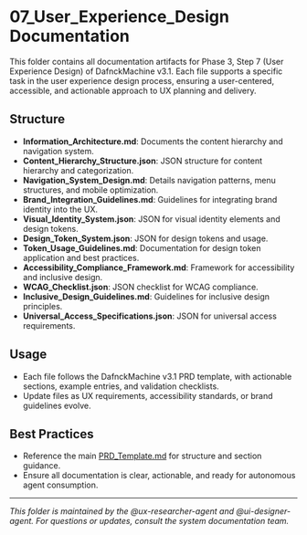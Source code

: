 # 07_User_Experience_Design Documentation

This folder contains all documentation artifacts for Phase 3, Step 7 (User Experience Design) of DafnckMachine v3.1. Each file supports a specific task in the user experience design process, ensuring a user-centered, accessible, and actionable approach to UX planning and delivery.

## Structure
- **Information_Architecture.md**: Documents the content hierarchy and navigation system.
- **Content_Hierarchy_Structure.json**: JSON structure for content hierarchy and categorization.
- **Navigation_System_Design.md**: Details navigation patterns, menu structures, and mobile optimization.
- **Brand_Integration_Guidelines.md**: Guidelines for integrating brand identity into the UX.
- **Visual_Identity_System.json**: JSON for visual identity elements and design tokens.
- **Design_Token_System.json**: JSON for design tokens and usage.
- **Token_Usage_Guidelines.md**: Documentation for design token application and best practices.
- **Accessibility_Compliance_Framework.md**: Framework for accessibility and inclusive design.
- **WCAG_Checklist.json**: JSON checklist for WCAG compliance.
- **Inclusive_Design_Guidelines.md**: Guidelines for inclusive design principles.
- **Universal_Access_Specifications.json**: JSON for universal access requirements.

## Usage
- Each file follows the DafnckMachine v3.1 PRD template, with actionable sections, example entries, and validation checklists.
- Update files as UX requirements, accessibility standards, or brand guidelines evolve.

## Best Practices
- Reference the main [PRD_Template.md](../PRD_Template.md) for structure and section guidance.
- Ensure all documentation is clear, actionable, and ready for autonomous agent consumption.

---
*This folder is maintained by the @ux-researcher-agent and @ui-designer-agent. For questions or updates, consult the system documentation team.* 